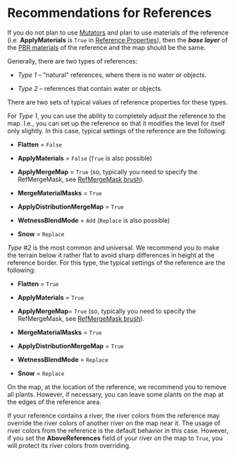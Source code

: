 # Recommendations for References

If you do not plan to use [Mutators][mutators] and plan to use materials of the reference (i.e. **ApplyMaterials** is `True` in [Reference Properties][reference_properties]), then the ***base layer*** of the [PBR materials][pbr_materials] of the reference and the map should be the same. 

Generally, there are two types of references:

-   *Type 1* – "natural" references, where there is no water or objects.

-   *Type 2* – references that contain water or objects.

There are two sets of typical values of reference properties for these types.

For *Type 1*, you can use the ability to completely adjust the reference to the map. I.e., you can set up the reference so that it modifies the level for itself only slightly. In this case, typical settings of the reference are the following:

-   **Flatten** = `False`

-   **ApplyMaterials** = `False` (`True` is also possible)

-   **ApplyMergeMap** = `True` (so, typically you need to specify the RefMergeMask, see [RefMergeMask brush][refmergemask_brush]).

-   **MergeMaterialMasks** = `True`

-   **ApplyDistributionMergeMap** = `True`

-   **WetnessBlendMode** = `Add` (`Replace` is also possible)

-   **Snow** = `Replace`

*Type #2* is the most common and universal. We recommend you to make the terrain below it rather flat to avoid sharp differences in height at the reference border. For this type, the typical settings of the reference are the following:

-   **Flatten** = `True`

-   **ApplyMaterials** = `True`

-   **ApplyMergeMap**= `True` (so, typically you need to specify the RefMergeMask, see [RefMergeMask brush][refmergemask_brush]).

-   **MergeMaterialMasks** = `True`

-   **ApplyDistributionMergeMap** = `True`

-   **WetnessBlendMode** = `Replace`

-   **Snow** = `Replace`

On the map, at the location of the reference, we recommend you to remove all plants. However, if necessary, you can leave some plants on the map at the edges of the reference area.

If your reference contains a river, the river colors from the reference may override the river colors of another river on the map near it. The usage of river colors from the reference is the default behavior in this case. However, if you set the **AboveReferences** field of your river on the map to `True`, you will protect its river colors from overriding.


[mutators]: ./usage_of_mutators.md
[reference_properties]: ./reference_properties.md
[pbr_materials]: ./../pbr_materials/assigning_pbr_materials_to_terrain.md
[refmergemask_brush]: ./ref_merge_mask_brush.md